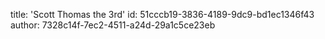 title: 'Scott Thomas the 3rd'
id: 51cccb19-3836-4189-9dc9-bd1ec1346f43
author: 7328c14f-7ec2-4511-a24d-29a1c5ce23eb
